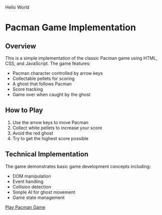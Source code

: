Hello World

# Pacman Game Implementation

## Overview
This is a simple implementation of the classic Pacman game using HTML, CSS, and JavaScript. The game features:
- Pacman character controlled by arrow keys
- Collectable pellets for scoring
- A ghost that follows Pacman
- Score tracking
- Game over when caught by the ghost

## How to Play
1. Use the arrow keys to move Pacman
2. Collect white pellets to increase your score
3. Avoid the red ghost
4. Try to get the highest score possible

## Technical Implementation
The game demonstrates basic game development concepts including:
- DOM manipulation
- Event handling
- Collision detection
- Simple AI for ghost movement
- Game state management

[Play Pacman Game](../workspace/pacman/index.html)
